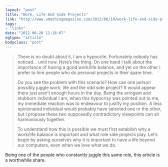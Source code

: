 ```yaml
---
layout: "post"
title: "Work, Life And Side Projects"
link: "http://www.smashingmagazine.com/2012/06/19/work-life-and-side-projects/"
tags: 
- "links"
date: "2012-06-20 11:16:07"
ogtype: "article"
bodyclass: "post"
---
```


> There is no doubt about it, I am a hypocrite. Fortunately nobody has noticed… until now. Here’s the thing. On one hand I talk about the importance of having a good work/life balance, and yet on the other I prefer to hire people who do personal projects in their spare time.
> 
> Do you see the problem with this scenario? How can one person possibly juggle work, life and the odd side project? It would appear there just aren’t enough hours in the day. Being the arrogant and stubborn individual I am, when this hypocrisy was pointed out to me, my immediate reaction was to endeavour to justify my position. A less opinionated individual would probably have selected one or the other, but I propose these two supposedly contradictory viewpoints can sit harmoniously together.
> 
> To understand how this is possible we must first establish why a work/life balance is important and what role side projects play. Let’s begin by asking ourselves why it is important to have a life beyond our computers, even when we love what we do.

Being one of the people who constantly juggle this same role, this article is a worthwhile share.